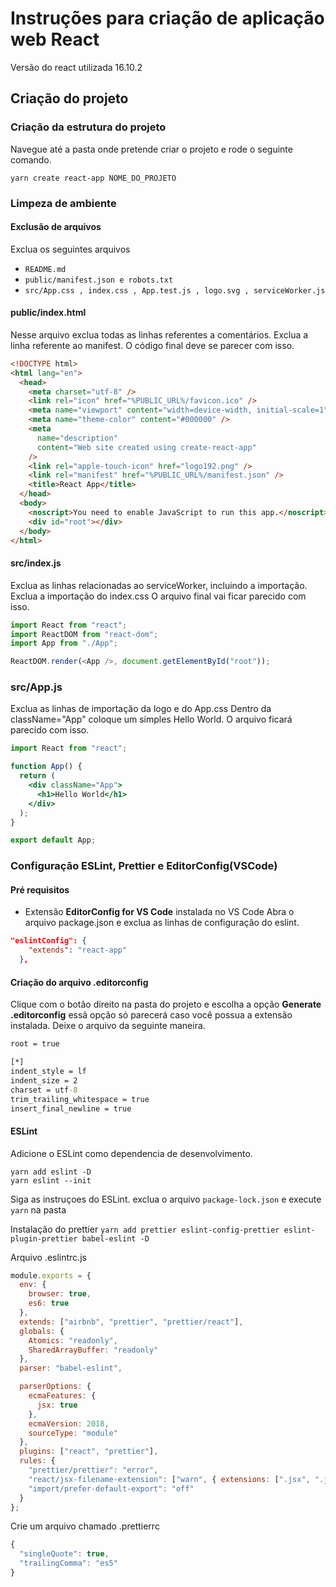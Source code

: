 # Instruções para criação de aplicação web React
Versão do react utilizada 16.10.2

## Criação do projeto
### Criação da estrutura do projeto
Navegue até a pasta onde pretende criar o projeto e rode o seguinte comando.
```
yarn create react-app NOME_DO_PROJETO
```

### Limpeza de ambiente
#### Exclusão de arquivos
Exclua os seguintes arquivos
* ```README.md```
* ```public/manifest.json e robots.txt```
* ```src/App.css , index.css , App.test.js , logo.svg , serviceWorker.js```

#### public/index.html
Nesse arquivo exclua todas as linhas referentes a comentários.
Exclua a linha referente ao manifest.
O código final deve se parecer com isso.
```html
<!DOCTYPE html>
<html lang="en">
  <head>
    <meta charset="utf-8" />
    <link rel="icon" href="%PUBLIC_URL%/favicon.ico" />
    <meta name="viewport" content="width=device-width, initial-scale=1" />
    <meta name="theme-color" content="#000000" />
    <meta
      name="description"
      content="Web site created using create-react-app"
    />
    <link rel="apple-touch-icon" href="logo192.png" />
    <link rel="manifest" href="%PUBLIC_URL%/manifest.json" />
    <title>React App</title>
  </head>
  <body>
    <noscript>You need to enable JavaScript to run this app.</noscript>
    <div id="root"></div>
  </body>
</html>
```

#### src/index.js
Exclua as linhas relacionadas ao serviceWorker, incluindo a importação.
Exclua a importação do index.css
O arquivo final vai ficar parecido com isso.
```js
import React from "react";
import ReactDOM from "react-dom";
import App from "./App";

ReactDOM.render(<App />, document.getElementById("root"));
```

### src/App.js
Exclua as linhas de importação da logo e do App.css
Dentro da className="App" coloque um simples Hello World.
O arquivo ficará parecido com isso.
```jsx
import React from "react";

function App() {
  return (
    <div className="App">
      <h1>Hello World</h1>
    </div>
  );
}

export default App;
```

### Configuração ESLint, Prettier e EditorConfig(VSCode)
#### Pré requisitos
* Extensão **EditorConfig for VS Code** instalada no VS Code
Abra o arquivo package.json e exclua as linhas de configuração do eslint.
```json
"eslintConfig": {
    "extends": "react-app"
  },
```
#### Criação do arquivo .editorconfig
Clique com o botão direito na pasta do projeto e escolha a opção **Generate .editorconfig** essã opção só parecerá caso você possua a extensão instalada.
Deixe o arquivo da seguinte maneira.
```bat
root = true

[*]
indent_style = lf
indent_size = 2
charset = utf-8
trim_trailing_whitespace = true
insert_final_newline = true
```
#### ESLint
Adicione o ESLint como dependencia de desenvolvimento.
```
yarn add eslint -D
yarn eslint --init
```
Siga as instruçoes do ESLint.
exclua o arquivo ```package-lock.json``` e execute ```yarn``` na pasta

Instalação do prettier
```yarn add prettier eslint-config-prettier eslint-plugin-prettier babel-eslint -D```

Arquivo .eslintrc.js
```js
module.exports = {
  env: {
    browser: true,
    es6: true
  },
  extends: ["airbnb", "prettier", "prettier/react"],
  globals: {
    Atomics: "readonly",
    SharedArrayBuffer: "readonly"
  },
  parser: "babel-eslint",

  parserOptions: {
    ecmaFeatures: {
      jsx: true
    },
    ecmaVersion: 2018,
    sourceType: "module"
  },
  plugins: ["react", "prettier"],
  rules: {
    "prettier/prettier": "error",
    "react/jsx-filename-extension": ["warn", { extensions: [".jsx", ".js"] }],
    "import/prefer-default-export": "off"
  }
};
```

Crie um arquivo chamado .prettierrc
```js
{
  "singleQuote": true,
  "trailingComma": "es5"
}
```
